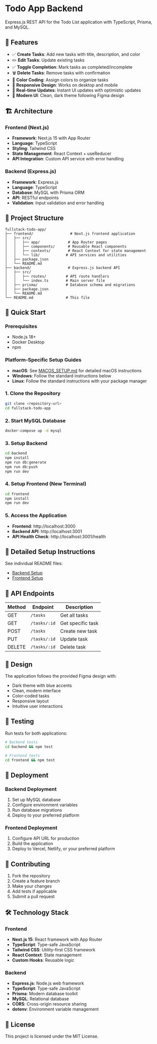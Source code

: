 # Todo App Backend

Express.js REST API for the Todo List application with TypeScript, Prisma, and MySQL.

## 🚀 Features

- ✅ **Create Tasks**: Add new tasks with title, description, and color
- ✏️ **Edit Tasks**: Update existing tasks
- ✅ **Toggle Completion**: Mark tasks as completed/incomplete
- 🗑️ **Delete Tasks**: Remove tasks with confirmation
- 🎨 **Color Coding**: Assign colors to organize tasks
- 📱 **Responsive Design**: Works on desktop and mobile
- 🔄 **Real-time Updates**: Instant UI updates with optimistic updates
- 🎯 **Modern UI**: Clean, dark theme following Figma design

## 🏗️ Architecture

### Frontend (Next.js)
- **Framework**: Next.js 15 with App Router
- **Language**: TypeScript
- **Styling**: Tailwind CSS
- **State Management**: React Context + useReducer
- **API Integration**: Custom API service with error handling

### Backend (Express.js)
- **Framework**: Express.js
- **Language**: TypeScript
- **Database**: MySQL with Prisma ORM
- **API**: RESTful endpoints
- **Validation**: Input validation and error handling

## 📁 Project Structure

```
fullstack-todo-app/
├── frontend/                 # Next.js frontend application
│   ├── src/
│   │   ├── app/             # App Router pages
│   │   ├── components/      # Reusable React components
│   │   ├── contexts/        # React Context for state management
│   │   └── lib/            # API services and utilities
│   ├── package.json
│   └── README.md
├── backend/                 # Express.js backend API
│   ├── src/
│   │   ├── routes/         # API route handlers
│   │   └── index.ts        # Main server file
│   ├── prisma/             # Database schema and migrations
│   ├── package.json
│   └── README.md
└── README.md               # This file
```

## 🚦 Quick Start

### Prerequisites

- Node.js 18+
- Docker Desktop
- npm

### Platform-Specific Setup Guides

- **macOS**: See [MACOS_SETUP.md](MACOS_SETUP.md) for detailed macOS instructions
- **Windows**: Follow the standard instructions below
- **Linux**: Follow the standard instructions with your package manager

### 1. Clone the Repository

```bash
git clone <repository-url>
cd fullstack-todo-app
```

### 2. Start MySQL Database

```bash
docker-compose up -d mysql
```

### 3. Setup Backend

```bash
cd backend
npm install
npm run db:generate
npm run db:push
npm run dev
```

### 4. Setup Frontend (New Terminal)

```bash
cd frontend
npm install
npm run dev
```

### 5. Access the Application

- **Frontend**: http://localhost:3000
- **Backend API**: http://localhost:3001
- **API Health Check**: http://localhost:3001/health

## 📖 Detailed Setup Instructions

See individual README files:
- [Backend Setup](./backend/README.md)
- [Frontend Setup](./frontend/README.md)

## 🔧 API Endpoints

| Method | Endpoint | Description |
|--------|----------|-------------|
| GET | `/tasks` | Get all tasks |
| GET | `/tasks/:id` | Get specific task |
| POST | `/tasks` | Create new task |
| PUT | `/tasks/:id` | Update task |
| DELETE | `/tasks/:id` | Delete task |

## 🎨 Design

The application follows the provided Figma design with:
- Dark theme with blue accents
- Clean, modern interface
- Color-coded tasks
- Responsive layout
- Intuitive user interactions

## 🧪 Testing

Run tests for both applications:

```bash
# Backend tests
cd backend && npm test

# Frontend tests  
cd frontend && npm test
```

## 🚀 Deployment

### Backend Deployment
1. Set up MySQL database
2. Configure environment variables
3. Run database migrations
4. Deploy to your preferred platform

### Frontend Deployment
1. Configure API URL for production
2. Build the application
3. Deploy to Vercel, Netlify, or your preferred platform

## 🤝 Contributing

1. Fork the repository
2. Create a feature branch
3. Make your changes
4. Add tests if applicable
5. Submit a pull request

## 🛠️ Technology Stack

### Frontend
- **Next.js 15**: React framework with App Router
- **TypeScript**: Type-safe JavaScript
- **Tailwind CSS**: Utility-first CSS framework
- **React Context**: State management
- **Custom Hooks**: Reusable logic

### Backend
- **Express.js**: Node.js web framework
- **TypeScript**: Type-safe JavaScript
- **Prisma**: Modern database toolkit
- **MySQL**: Relational database
- **CORS**: Cross-origin resource sharing
- **dotenv**: Environment variable management

## 📄 License

This project is licensed under the MIT License.
